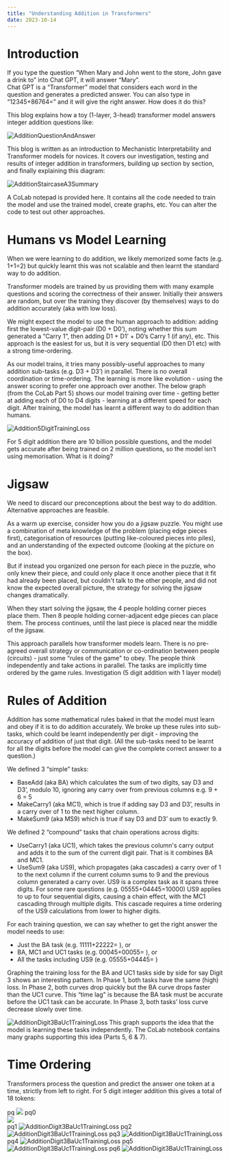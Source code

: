 ```yaml
---
title: "Understanding Addition in Transformers"
date: 2023-10-14
---
```

# Introduction
If you type the question “When Mary and John went to the store, John gave a drink to” into Chat GPT, it will answer “Mary”.  
Chat GPT is a “Transformer” model that considers each word in the question and generates a predicted answer. 
You can also type in “12345+86764=” and it will give the right answer. How does it do this?

This blog explains how a toy (1-layer, 3-head) transformer model answers integer addition questions like:

![AdditionQuestionAndAnswer](/static/AdditionQuestionAnswer.svg?raw=true "AdditionQuestionAndAnswer")

This blog is written as an introduction to Mechanistic Interpretability and Transformer models for novices. 
It covers our investigation, testing and results of integer addition in transformers, building up section by section, and finally explaining this diagram:

![AdditionStaircaseA3Summary](/static/StaircaseA3_Summary.svg?raw=true "AdditionStaircaseA3Summary")

A CoLab notepad is provided here. 
It contains all the code needed to train the model and use the trained model, create graphs, etc. You can alter the code to test out other approaches.

# Humans vs Model Learning
When we were learning to do addition, we likely memorized some facts (e.g. 1+1=2) but quickly learnt this was not scalable and then learnt the standard way to do addition. 

Transformer models are trained by us providing them with many example questions and scoring the correctness of their answer. Initially their answers are random, but over the training they discover (by themselves) ways to do addition accurately (aka with low loss).

We might expect the model to use the human approach to addition: adding first the lowest-value digit-pair (D0 + D0’), noting whether this sum generated a “Carry 1”, then adding D1 + D1’ + D0’s Carry 1 (if any), etc. This approach is the easiest for us, but it is very sequential (D0 then D1 etc) with a strong time-ordering.

As our model trains, it tries many possibly-useful approaches to many addition sub-tasks (e.g. D3 + D3’) in parallel. There is no overall coordination or time-ordering. The learning is more like evolution - using the answer scoring to prefer one approach over another. The below graph (from the CoLab Part 5) shows our model training over time - getting better at adding each of D0 to D4 digits - learning at a different speed for each digit. After training, the model has learnt a different way to do addition than humans.

![Addition5DigitTrainingLoss](/static/Addition5DigitTrainingLoss.png?raw=true "Addition5DigitTrainingLoss")

For 5 digit addition there are 10 billion possible questions, and the model gets accurate after being trained on 2 million questions, so the model isn’t using memorisation. What is it doing?

# Jigsaw 
We need to discard our preconceptions about the best way to do addition. Alternative approaches are feasible.

As a warm up exercise, consider how you do a jigsaw puzzle. You might use a combination of meta knowledge of the problem (placing edge pieces first), categorisation of resources (putting like-coloured pieces into piles), and an understanding of the expected outcome (looking at the picture on the box). 

But if instead you organized one person for each piece in the puzzle, who only knew their piece, and could only place it once another piece that it fit had already been placed, but couldn't talk to the other people, and did not know the expected overall picture, the strategy for solving the jigsaw changes dramatically.

When they start solving the jigsaw, the 4 people holding corner pieces place them. Then 8 people holding corner-adjacent edge pieces can place them. The process continues, until the last piece is placed near the middle of the jigsaw.

This approach parallels how transformer models learn. There is no pre-agreed overall strategy or communication or co-ordination between people (circuits) - just some “rules of the game" to obey. The people think independently and take actions in parallel. The tasks are implicitly time ordered by the game rules.
Investigation (5 digit addition with 1 layer model)

# Rules of Addition
Addition has some mathematical rules baked in that the model must learn and obey if it is to do addition accurately. We broke up these rules into sub-tasks, which could be learnt independently per digit - improving the accuracy of addition of just that digit. (All the sub-tasks need to be learnt for all the digits before the model can give the complete correct answer to a question.)

We defined 3 “simple” tasks:
- BaseAdd (aka BA) which calculates the sum of two digits, say D3 and D3’, modulo 10, ignoring any carry over from previous columns e.g. 9 + 6 = 5 
- MakeCarry1 (aka MC1), which is true if adding say D3 and D3’, results in a carry over of 1 to the next higher column. 
- MakeSum9 (aka MS9) which is true if say D3 and D3’ sum to exactly 9.

We defined 2 “compound” tasks that chain operations across digits:
- UseCarry1 (aka UC1), which takes the previous column's carry output and adds it to the sum of the current digit pair. That is it combines BA and MC1.
- UseSum9 (aka US9), which propagates (aka cascades) a carry over of 1 to the next column if the current column sums to 9 and the previous column generated a carry over. US9 is a complex task as it spans three digits. For some rare questions (e.g. 05555+04445=10000) US9 applies to up to four sequential digits, causing a chain effect, with the MC1 cascading through multiple digits. This cascade requires a time ordering of the US9 calculations from lower to higher digits.

For each training question, we can say whether to get the right answer the model needs to use:
- Just the BA task (e.g. 11111+22222= ), or 
- BA, MC1 and UC1 tasks (e.g. 00045+00055= ), or
- All the tasks including US9 (e.g. 05555+04445= )

Graphing the training loss for the BA and UC1 tasks side by side for say Digit 3 shows an interesting pattern. In Phase 1, both tasks have the same (high) loss. In Phase 2, both curves drop quickly but the BA curve drops faster than the UC1 curve. This “time lag" is because the BA task must be accurate before the UC1 task can be accurate. In Phase 3, both tasks’ loss curve decrease slowly over time. 

![AdditionDigit3BaUc1TrainingLoss](/images/AdditionDigit3BaUc1TrainingLoss.png?raw=true "AdditionDigit3BaUc1TrainingLoss")
This graph supports the idea that the model is learning these tasks independently. The CoLab notebook contains many graphs supporting this idea (Parts 5, 6 & 7).

# Time Ordering

Transformers process the question and predict the answer one token at a time, strictly from left to right. For 5 digit integer addition this gives a total of 18 tokens:

pq
<img src="images/AdditionDigit3BaUc1TrainingLoss.png"/>
pq0
<img src="{{site.url}}/images/AdditionDigit3BaUc1TrainingLoss.png" style="display: block; margin: auto;" />
pq1
![AdditionDigit3BaUc1TrainingLoss](/images/AdditionDigit3BaUc1TrainingLoss.png?raw=true "AdditionDigit3BaUc1TrainingLoss")
pq2
![AdditionDigit3BaUc1TrainingLoss](./images/AdditionDigit3BaUc1TrainingLoss.png?raw=true "AdditionDigit3BaUc1TrainingLoss")
pq3
![AdditionDigit3BaUc1TrainingLoss](../images/AdditionDigit3BaUc1TrainingLoss.png?raw=true "AdditionDigit3BaUc1TrainingLoss")
pq4
![AdditionDigit3BaUc1TrainingLoss](./static/AdditionDigit3BaUc1TrainingLoss.png?raw=true "AdditionDigit3BaUc1TrainingLoss")
pq5
![AdditionDigit3BaUc1TrainingLoss](./assets/AdditionDigit3BaUc1TrainingLoss.png?raw=true "AdditionDigit3BaUc1TrainingLoss")
pq6
![AdditionDigit3BaUc1TrainingLoss](/assets/AdditionDigit3BaUc1TrainingLoss.png?raw=true "AdditionDigit3BaUc1TrainingLoss")


